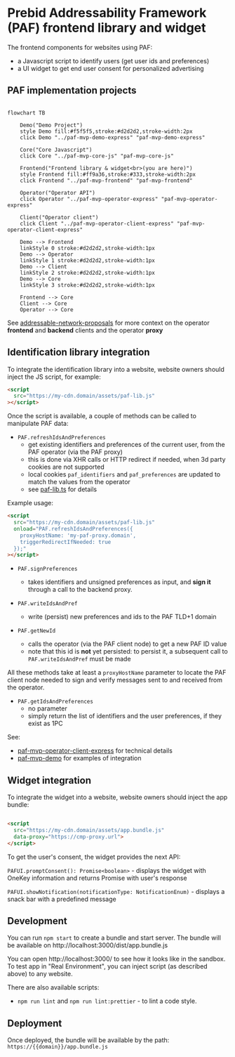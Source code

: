 # Prebid Addressability Framework (PAF) frontend library and widget

The frontend components for websites using PAF:

- a Javascript script to identify users (get user ids and preferences)
- a UI widget to get end user consent for personalized advertising

## PAF implementation projects

```mermaid

flowchart TB

    Demo("Demo Project")
    style Demo fill:#f5f5f5,stroke:#d2d2d2,stroke-width:2px
    click Demo "../paf-mvp-demo-express" "paf-mvp-demo-express"
    
    Core("Core Javascript")
    click Core "../paf-mvp-core-js" "paf-mvp-core-js"
    
    Frontend("Frontend library & widget<br>(you are here)")
    style Frontend fill:#ff9a36,stroke:#333,stroke-width:2px
    click Frontend "../paf-mvp-frontend" "paf-mvp-frontend"
    
    Operator("Operator API")
    click Operator "../paf-mvp-operator-express" "paf-mvp-operator-express"
    
    Client("Operator client")
    click Client "../paf-mvp-operator-client-express" "paf-mvp-operator-client-express"
    
    Demo --> Frontend
    linkStyle 0 stroke:#d2d2d2,stroke-width:1px
    Demo --> Operator
    linkStyle 1 stroke:#d2d2d2,stroke-width:1px
    Demo --> Client
    linkStyle 2 stroke:#d2d2d2,stroke-width:1px
    Demo --> Core
    linkStyle 3 stroke:#d2d2d2,stroke-width:1px
    
    Frontend --> Core
    Client --> Core
    Operator --> Core

```

See [addressable-network-proposals](https://github.com/criteo/addressable-network-proposals/tree/main/mvp-spec/operator-client.md)
for more context on the operator **frontend** and **backend** clients and the operator **proxy**

## Identification library integration

To integrate the identification library into a website, website owners should inject the JS script, for example:

```html
<script
  src="https://my-cdn.domain/assets/paf-lib.js"
></script>
```

Once the script is available, a couple of methods can be called to manipulate PAF data:

- `PAF.refreshIdsAndPreferences`
  - get existing identifiers and preferences of the current user, from the PAF operator (via the PAF proxy)
  - this is done via XHR calls or HTTP redirect if needed, when 3d party cookies are not supported
  - local cookies `paf_identifiers` and `paf_preferences` are updated to match the values from the operator
  - see [paf-lib.ts](./src/lib/paf-lib.ts) for details
  
Example usage:
```html
<script
  src="https://my-cdn.domain/assets/paf-lib.js"
  onload="PAF.refreshIdsAndPreferences({
    proxyHostName: 'my-paf-proxy.domain',
    triggerRedirectIfNeeded: true
  });"
></script>
```

- `PAF.signPreferences`
  - takes identifiers and unsigned preferences as input, and **sign it** through a call to the backend proxy.

- `PAF.writeIdsAndPref`
  - write (persist) new preferences and ids to the PAF TLD+1 domain

- `PAF.getNewId`
  - calls the operator (via the PAF client node) to get a new PAF ID value
  - note that this id is **not** yet persisted: to persist it, a subsequent call to `PAF.writeIdsAndPref` must be made

All these methods take at least a `proxyHostName` parameter to locate the PAF client node
needed to sign and verify messages sent to and received from the operator.

- `PAF.getIdsAndPreferences`
  - no parameter
  - simply return the list of identifiers and the user preferences, if they exist as 1PC

See:

- [paf-mvp-operator-client-express](../paf-mvp-operator-client-express) for technical details
- [paf-mvp-demo](../paf-mvp-demo-express) for examples of integration

## Widget integration

To integrate the widget into a website, website owners should inject the app bundle:

```html

<script 
  src="https://my-cdn.domain/assets/app.bundle.js"
  data-proxy="https://cmp-proxy.url">
</script>
```
To get the user's consent, the widget provides the next API:

`PAFUI.promptConsent(): Promise<boolean>` - displays the widget with OneKey information and returns Promise with user's response

`PAFUI.showNotification(notificationType: NotificationEnum)` - displays a snack bar with a predefined message

## Development

You can run `npm start` to create a bundle and start server. The bundle will be available on
http://localhost:3000/dist/app.bundle.js

You can open http://localhost:3000/ to see how it looks like in the sandbox. To test app in "Real Environment", you can
inject script (as described above) to any website.

There are also available scripts:

* `npm run lint` and `npm run lint:prettier` - to lint a code style.

## Deployment

Once deployed, the bundle will be available by the path: `https://{{domain}}/app.bundle.js`
